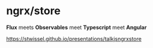 
# ngrx/store

**Flux** meets **Observables** meet **Typescript** meet **Angular**


https://stwissel.github.io/presentations/talkjsngrxstore
